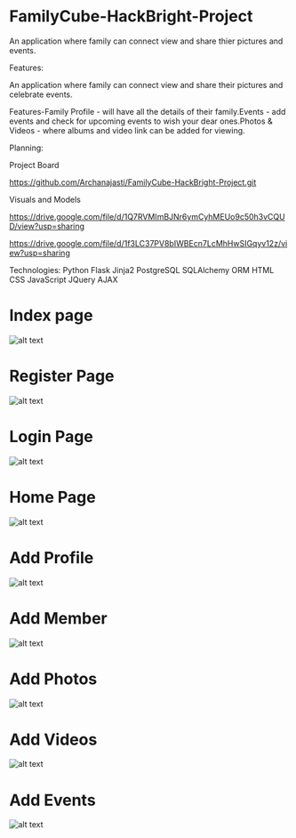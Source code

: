 # FamilyCube-HackBright-Project
An application where family can connect view and share thier pictures and events.

Features:

An application where family can connect view and share their pictures and celebrate events.

Features-Family Profile - will have all the details of their family.Events - add events and check for upcoming events to wish your dear ones.Photos & Videos - where albums and video link can be added for viewing.

Planning:

Project Board

https://github.com/Archanajasti/FamilyCube-HackBright-Project.git

Visuals and Models

https://drive.google.com/file/d/1Q7RVMImBJNr6ymCyhMEUo9c50h3vCQUD/view?usp=sharing

https://drive.google.com/file/d/1f3LC37PV8bIWBEcn7LcMhHwSIGqyv12z/view?usp=sharing

Technologies: Python Flask Jinja2 PostgreSQL SQLAlchemy ORM HTML CSS JavaScript JQuery AJAX


# Index page
![alt text](https://github.com/Archanajasti/FamilyCube-HackBright-Project/blob/master/static/Index%20Page.PNG)

# Register Page
![alt text](https://github.com/Archanajasti/FamilyCube-HackBright-Project/blob/master/static/Register%20Page.PNG)

# Login Page
![alt text](https://github.com/Archanajasti/FamilyCube-HackBright-Project/blob/master/static/Login%20Page.PNG)

# Home Page
![alt text](https://github.com/Archanajasti/FamilyCube-HackBright-Project/blob/master/static/Home%20Page.PNG)

# Add Profile
![alt text](https://github.com/Archanajasti/FamilyCube-HackBright-Project/blob/master/static/Add%20profile.PNG)

# Add Member
![alt text](https://github.com/Archanajasti/FamilyCube-HackBright-Project/blob/master/static/Add%20Member.PNG)

# Add Photos
![alt text](https://github.com/Archanajasti/FamilyCube-HackBright-Project/blob/master/static/Add%20Photos.PNG)

# Add Videos
![alt text](https://github.com/Archanajasti/FamilyCube-HackBright-Project/blob/master/static/Add%20Videos.PNG)

# Add Events
![alt text](https://github.com/Archanajasti/FamilyCube-HackBright-Project/blob/master/static/Add%20Events.PNG)





